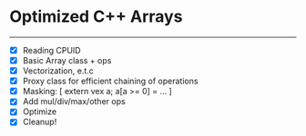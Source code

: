 # Optimized C++ Arrays

---

- [x] Reading CPUID  
- [x] Basic Array class + ops 
- [x] Vectorization, e.t.c
- [x] Proxy class for efficient chaining of operations
- [x] Masking: [ extern vex<i16> a; a[a >= 0] = ... ]
- [x] Add mul/div/max/other ops
- [x] Optimize
- [x] Cleanup! 
